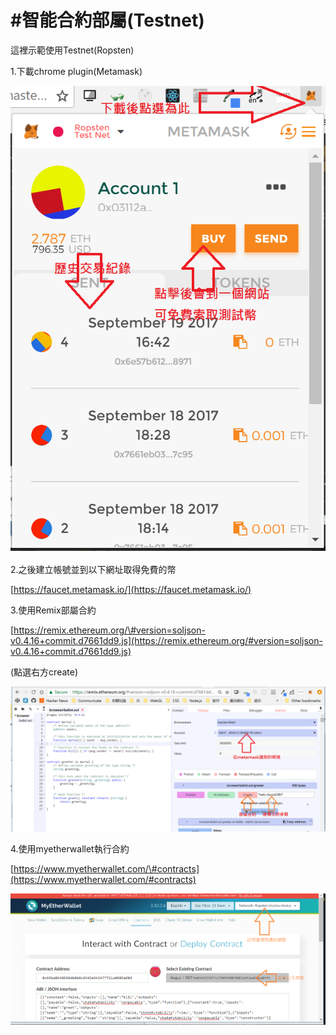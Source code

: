 # \#智能合約部屬\(Testnet\)



這裡示範使用Testnet\(Ropsten\)

1.下載chrome plugin\(Metamask\)

![](/assets/453.png)

2.之後建立帳號並到以下網址取得免費的幣

[https://faucet.metamask.io/](https://faucet.metamask.io/)

3.使用Remix部屬合約

[https://remix.ethereum.org/\#version=soljson-v0.4.16+commit.d7661dd9.js](https://remix.ethereum.org/#version=soljson-v0.4.16+commit.d7661dd9.js)

\(點選右方create\)

![](/assets/343.png)

4.使用myetherwallet執行合約

[https://www.myetherwallet.com/\#contracts](https://www.myetherwallet.com/#contracts)

![](/assets/213.png)

